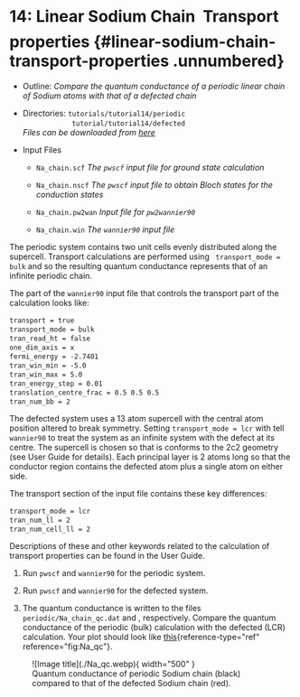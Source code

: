 # 14: Linear Sodium Chain &#151; Transport properties {#linear-sodium-chain-transport-properties .unnumbered}

-   Outline: *Compare the quantum conductance of a periodic linear chain
    of Sodium atoms with that of a defected chain*

-   Directories: `tutorials/tutorial14/periodic`<br>
    &nbsp; &nbsp; &nbsp; &nbsp; &nbsp; &nbsp; &nbsp; &nbsp; &nbsp; &nbsp; &nbsp;  `tutorial/tutorial14/defected`<br> 
    *Files can be downloaded from [here](https://github.com/wannier-developers/wannier90/tutorials/tutorial14)*

-   Input Files

    -    `Na_chain.scf` *The `pwscf` input file for ground
        state calculation*

    -    `Na_chain.nscf` *The `pwscf` input file to obtain
        Bloch states for the conduction states*

    -    `Na_chain.pw2wan` *Input file for `pw2wannier90`*

    -    `Na_chain.win` *The `wannier90` input file*

The periodic system contains two unit cells evenly distributed along the
supercell. Transport calculations are performed using
` transport_mode = bulk` and so the resulting quantum conductance
represents that of an infinite periodic chain.

The part of the `wannier90` input file that controls the transport part
of the calculation looks like:


```vi title="Input file"
transport = true
transport_mode = bulk
tran_read_ht = false
one_dim_axis = x
fermi_energy = -2.7401
tran_win_min = -5.0
tran_win_max = 5.0
tran_energy_step = 0.01
translation_centre_frac = 0.5 0.5 0.5
tran_num_bb = 2
```

The defected system uses a 13 atom supercell with the central atom
position altered to break symmetry. Setting `transport_mode = lcr` with
tell `wannier90` to treat the system as an infinite system with the
defect at its centre. The supercell is chosen so that is conforms to the
2c2 geometry (see User Guide for details). Each principal layer is 2
atoms long so that the conductor region contains the defected atom plus
a single atom on either side.

The transport section of the input file contains these key differences:

```vi title="Input file"
transport_mode = lcr
tran_num_ll = 2
tran_num_cell_ll = 2
```

Descriptions of these and other keywords related to the calculation of
transport properties can be found in the User Guide.

1.  Run `pwscf` and `wannier90` for the periodic system.

2.  Run `pwscf` and `wannier90` for the defected system.

3.  The quantum conductance is written to the files
    `periodic/Na_chain_qc.dat` and , respectively. Compare the quantum
    conductance of the periodic (bulk) calculation with the defected
    (LCR) calculation. Your plot should look like
    [this](#fig:Na_qc){reference-type="ref" reference="fig:Na_qc"}.


<figure markdown="span" id="fig:Na_qc">
![Image title](./Na_qc.webp){ width="500" }
<figcaption> Quantum conductance of periodic Sodium chain (black)
compared to that of the defected Sodium chain (red).</figcaption>
</figure>



